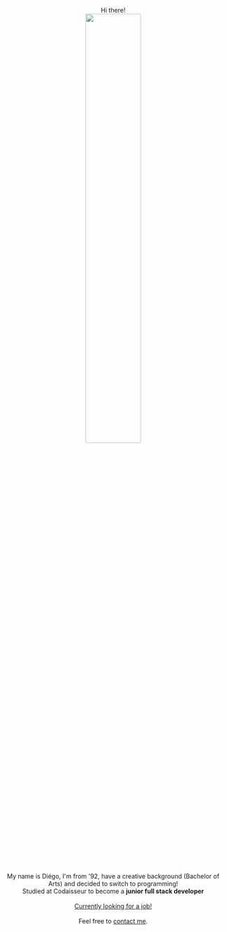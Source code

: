 <p align="center">
Hi there!
<br/>
<img src="https://i.imgur.com/zTHdRpP.gif" width="50%"/>   
<br/>
My name is Diégo, I'm from '92, have a creative background (Bachelor of Arts) and decided to switch to programming!   
<br/>
  Studied at Codaisseur to become a <strong>junior full stack developer</strong>  
<br/>
<br/>
<ins>Currently looking for a job!</ins>   
<br/>
<br/>
Feel free to <a href = "mailto: d.teixeiradacosta@hotmail.com">contact me</a>.</p>
